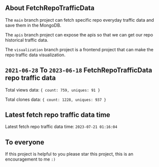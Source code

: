 ## About FetchRepoTrafficData

The `main` branch project can fetch specific repo everyday traffic data and save them in the MongoDB.

The `apis` branch project can expose the apis so that we can get our repo historical traffic data.

The `visualization` branch project is a frontend project that can make the repo traffic data visualization.

## `2021-06-28` To `2023-06-18` FetchRepoTrafficData repo traffic data

Total views data: `{ count: 759, uniques: 91 }`

Total clones data: `{ count: 1228, uniques: 937 }`

## Latest fetch repo traffic data time

Latest fetch repo traffic data time: `2023-07-21 01:16:04`

## To everyone

If this project is helpful to you please star this project, this is an encouragement to me `:)`



